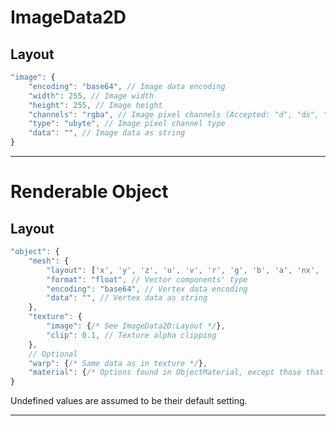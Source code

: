 # ImageData2D

## Layout
```JavaScript
"image": {
	"encoding": "base64", // Image data encoding
	"width": 255, // Image width
	"height": 255, // Image height
	"channels": "rgba", // Image pixel channels (Accepted: "d", "ds", "r", "rg", "rgb", "rgba")
	"type": "ubyte", // Image pixel channel type
	"data": "", // Image data as string
}
```

---

# Renderable Object

## Layout

```JavaScript
"object": {
	"mesh": {
		"layout": ['x', 'y', 'z', 'u', 'v', 'r', 'g', 'b', 'a', 'nx', 'ny', 'nz'], // Vector components in order they appear
		"format": "float", // Vector components' type
		"encoding": "base64", // Vertex data encoding
		"data": "", // Vertex data as string
	},
	"texture": {
		"image": {/* See ImageData2D:Layout */},
		"clip": 0.1, // Texture alpha clipping
	},
	// Optional
	"warp": {/* Same data as in texture */},
	"material": {/* Options found in ObjectMaterial, except those that involve a texture (does not have to be all of them) */},
}
```

Undefined values are assumed to be their default setting.

---